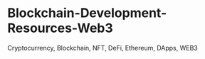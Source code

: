 # Blockchain-Development-Resources-Web3
Cryptocurrency, Blockchain, NFT, DeFi, Ethereum, DApps, WEB3
